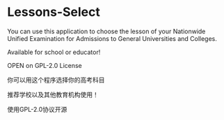 # Lessons-Select

You can use this application to choose the lesson of your Nationwide Unified Examination for Admissions to General Universities and Colleges.

Available for school or educator! 

OPEN on GPL-2.0 License

你可以用这个程序选择你的高考科目

推荐学校以及其他教育机构使用！

使用GPL-2.0协议开源
